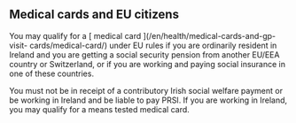 ##  Medical cards and EU citizens

You may qualify for a [ medical card ](/en/health/medical-cards-and-gp-visit-
cards/medical-card/) under EU rules if you are ordinarily resident in Ireland
and you are getting a social security pension from another EU/EEA country or
Switzerland, or if you are working and paying social insurance in one of these
countries.

You must not be in receipt of a contributory Irish social welfare payment or
be working in Ireland and be liable to pay PRSI. If you are working in
Ireland, you may qualify for a means tested medical card.
